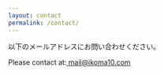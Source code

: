 ```yaml
---
layout: contact
permalink: /contact/
---
```


<div class="post-text-container">
  <p>以下のメールアドレスにお問い合わせください。</p>
  <p>Please contact at:<a class="darker-text" href="mailto:mail@ikoma10.com"> mail@ikoma10.com</a></p>
</div>
